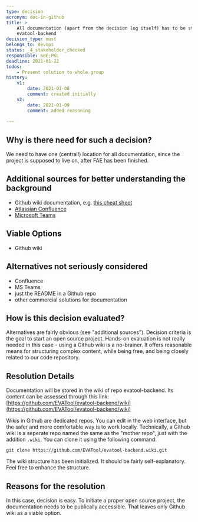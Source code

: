 ```yaml
---
type: decision
acronym: doc-in-github
title: >
    All documentation (apart from the decision log itself) has to be stored in a Github wiki, in repo 
    evatool-backend
decision_type: must
belongs_to: devops
status: _4_stakeholder_checked
responsible: SBE;PKL
deadline: 2021-01-22
todos:
    - Present solution to whole group 
history:
    v1:
        date: 2021-01-08
        comment: created initially
    v2:
        date: 2021-01-09
        comment: added reasoning
                
---
```


## Why is there need for such a decision?

We need to have one (central!) location for all documentation, since the project is supposed to live on, after
FAE has been finished. 

## Additional sources for better understanding the background

* Github wiki documentation, e.g. [this cheat sheet](https://github.com/adam-p/markdown-here/wiki/Markdown-Cheatsheet)
* [Atlassian Confluence](https://www.atlassian.com/de/software/confluence) 
* [Microsoft Teams](https://www.microsoft.com/de-de/microsoft-teams/group-chat-software)


## Viable Options

* Github wiki


## Alternatives not seriously considered

* Confluence
* MS Teams 
* just the README in a Github repo
* other commercial solutions for documentation


## How is this decision evaluated?

Alternatives are fairly obvious (see "additional sources"). Decision criteria is the goal to start an open source
project. Hands-on evaluation is not really needed in this case - using a Github wiki is a no-brainer. It offers
reasonable means for structuring complex content, while being free, and being closely related to our code
repository. 
 
## Resolution Details

Documentation will be stored in the wiki of repo evatool-backend. Its content can be assessed through this link: 
[https://github.com/EVATool/evatool-backend/wiki](https://github.com/EVATool/evatool-backend/wiki)

Wikis in Github are dedicated repos. You can edit in the web interface, but the safer and more comfortable way
is to work locally. Technically, a Github wiki is a seperate repo named the same as the "mother repo", just
with the addition `.wiki`. You can clone it using the following command:  

`git clone https://github.com/EVATool/evatool-backend.wiki.git`

The wiki structure has been initialized. It should be fairly self-explanatory. Feel free to enhance the structure. 


## Reasons for the resolution

In this case, decision is easy. To initiate a proper open source project, the documentation needs to be 
publically accessible. That leaves only Github wiki as a viable option.  


